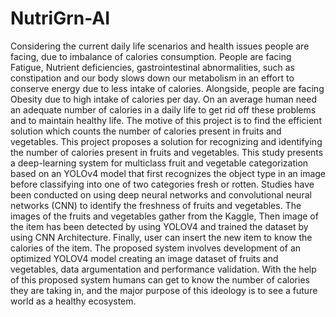 # NutriGrn-AI
Considering the current daily life scenarios and health issues people are facing, due to
imbalance of calories consumption. People are facing Fatigue, Nutrient deficiencies,
gastrointestinal abnormalities, such as constipation and our body slows down our
metabolism in an effort to conserve energy due to less intake of calories. Alongside,
people are facing Obesity due to high intake of calories per day. On an average human
need an adequate number of calories in a daily life to get rid off these problems and to
maintain healthy life. The motive of this project is to find the efficient solution which
counts the number of calories present in fruits and vegetables. This project proposes a
solution for recognizing and identifying the number of calories present in fruits and
vegetables. This study presents a deep-learning system for multiclass fruit and
vegetable categorization based on an YOLOv4 model that first recognizes the object
type in an image before classifying into one of two categories fresh or rotten. Studies
have been conducted on using deep neural networks and convolutional neural networks
(CNN) to identify the freshness of fruits and vegetables. The images of the fruits and
vegetables gather from the Kaggle, Then image of the item has been detected by using
YOLOV4 and trained the dataset by using CNN Architecture. Finally, user can insert
the new item to know the calories of the item. The proposed system involves
development of an optimized YOLOV4 model creating an image dataset of fruits and
vegetables, data argumentation and performance validation. With the help of this
proposed system humans can get to know the number of calories they are taking in, and
the major purpose of this ideology is to see a future world as a healthy ecosystem. 

